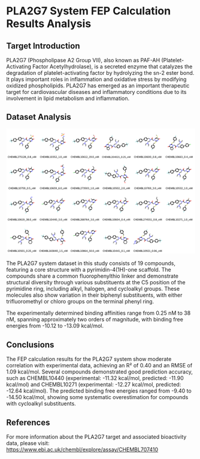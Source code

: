 # PLA2G7 System FEP Calculation Results Analysis

## Target Introduction

PLA2G7 (Phospholipase A2 Group VII), also known as PAF-AH (Platelet-Activating Factor Acetylhydrolase), is a secreted enzyme that catalyzes the degradation of platelet-activating factor by hydrolyzing the sn-2 ester bond. It plays important roles in inflammation and oxidative stress by modifying oxidized phospholipids. PLA2G7 has emerged as an important therapeutic target for cardiovascular diseases and inflammatory conditions due to its involvement in lipid metabolism and inflammation.

## Dataset Analysis

![Molecular structures of representative compounds](mol_grid.png)

The PLA2G7 system dataset in this study consists of 19 compounds, featuring a core structure with a pyrimidin-4(1H)-one scaffold. The compounds share a common fluorophenylthio linker and demonstrate structural diversity through various substituents at the C5 position of the pyrimidine ring, including alkyl, halogen, and cycloalkyl groups. These molecules also show variation in their biphenyl substituents, with either trifluoromethyl or chloro groups on the terminal phenyl ring.

The experimentally determined binding affinities range from 0.25 nM to 38 nM, spanning approximately two orders of magnitude, with binding free energies from -10.12 to -13.09 kcal/mol.

## Conclusions

The FEP calculation results for the PLA2G7 system show moderate correlation with experimental data, achieving an R² of 0.40 and an RMSE of 1.09 kcal/mol. Several compounds demonstrated good prediction accuracy, such as CHEMBL10440 (experimental: -11.32 kcal/mol, predicted: -11.90 kcal/mol) and CHEMBL10271 (experimental: -12.27 kcal/mol, predicted: -12.64 kcal/mol). The predicted binding free energies ranged from -9.40 to -14.50 kcal/mol, showing some systematic overestimation for compounds with cycloalkyl substituents.

## References

For more information about the PLA2G7 target and associated bioactivity data, please visit:
https://www.ebi.ac.uk/chembl/explore/assay/CHEMBL707410 